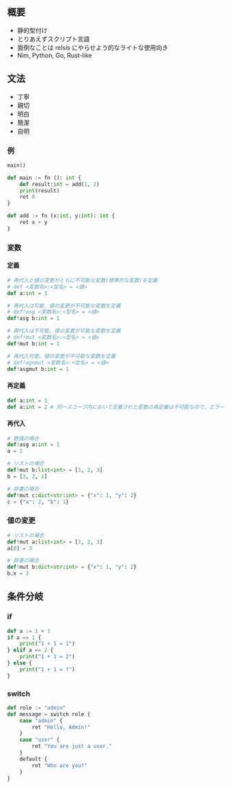 ## 概要

- 静的型付け
- とりあえずスクリプト言語
- 面倒なことは relsis にやらせよう的なライトな使用向き
- Nim, Python, Go, Rust-like

## 文法

- 丁寧
- 親切
- 明白
- 簡潔
- 自明

### 例

```python
main()

def main := fn (): int {
    def result:int = add(1, 2)
    print(result)
    ret 0
}

def add := fn (x:int, y:int): int {
    ret x + y
}
```

### 変数

#### 定義

```python
# 再代入と値の変更がともに不可能な変数(標準的な変数)を定義
# def <変数名>:<型名> = <値>
def a:int = 1

# 再代入は可能、値の変更が不可能な変数を定義
# def!asg <変数名>:<型名> = <値> 
def!asg b:int = 1

# 再代入は不可能、値の変更が可能な変数を定義
# def!mut <変数名>:<型名> = <値>
def!mut b:int = 1

# 再代入可能、値の変更が不可能な変数を定義
# def!agnmut <変数名>:<型名> = <値> 
def!asgmut b:int = 1

```

#### 再定義

```python
def a:int = 1
def a:int = 2 # 同一スコープ内において定義された変数の再定義は不可能なので、エラーを吐く
```

#### 再代入

```python
# 数値の場合
def!asg a:int = 1
a = 2

# リストの場合
def!mut b:list<int> = [1, 2, 3]
b = [3, 2, 1]

# 辞書の場合
def!mut c:dict<str:int> = {"x": 1, "y": 2}
c = {"a": 2, "b": 1}
```

### 値の変更

```python
# リストの場合
def!mut a:list<int> = [1, 2, 3]
a[0] = 3

# 辞書の場合
def!mut b:dict<str:int> = {"x": 1, "y": 2}
b.x = 3
```

## 条件分岐

### if

```python
def a := 1 + 1
if a == 1 {
    print("1 + 1 = 1")
} elif a == 2 {
    print("1 + 1 = 2")
} else {
    print("1 + 1 = ?")
}
```

### switch

```python
def role := "admin"
def message = switch role {
    case "admin" {
        ret "Hello, Admin!"
    }
    case "user" {
        ret "You are just a user."
    }
    default {
        ret "Who are you?"
    }
}
```

